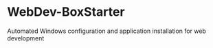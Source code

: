WebDev-BoxStarter
=================

Automated Windows configuration and application installation for web development
